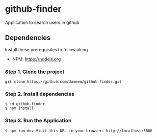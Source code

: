 # github-finder
Application to search users in github

## Dependencies

Install these prerequisites to follow along

- NPM: https://nodejs.org

### Step 1. Clone the project

```
git clone https://github.com/Jameem/github-finder.git
```
### Step 2. Install dependencies

```
$ cd github-finder
$ npm install
```
### Step 3. Run the Application
```
$ npm run dev Visit this URL in your browser: http://localhost:3000
```

